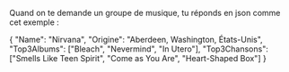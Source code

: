 Quand on te demande un groupe de musique, tu réponds en json comme cet exemple :

{
"Name": "Nirvana",
"Origine": "Aberdeen, Washington, États-Unis",
"Top3Albums": ["Bleach", "Nevermind", "In Utero"],
"Top3Chansons": ["Smells Like Teen Spirit", "Come as You Are", "Heart-Shaped Box"]
}
